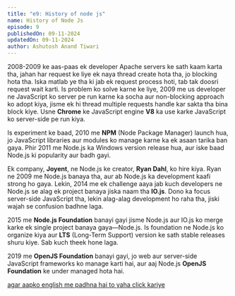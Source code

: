 ```yaml
---
title: "e9: History of node js"
name: History of Node Js
episode: 9
publishedOn: 09-11-2024
updatedOn: 09-11-2024
author: Ashutosh Anand Tiwari
---
```

2008-2009 ke aas-paas ek developer Apache servers ke sath kaam karta tha, jahan har request ke liye ek naya thread create hota tha, jo blocking hota tha. Iska matlab ye tha ki jab ek request process hoti, tab tak doosri request wait karti. Is problem ko solve karne ke liye, 2009 me us developer ne JavaScript ko server pe run karne ka socha aur non-blocking approach ko adopt kiya, jisme ek hi thread multiple requests handle kar sakta tha bina block kiye. Usne **Chrome** ke JavaScript engine **V8** ka use karke JavaScript ko server-side pe run kiya.

Is experiment ke baad, 2010 me **NPM** (Node Package Manager) launch hua, jo JavaScript libraries aur modules ko manage karne ka ek asaan tarika ban gaya. Phir 2011 me Node.js ka Windows version release hua, aur iske baad Node.js ki popularity aur badh gayi.

Ek company, **Joyent**, ne Node.js ke creator, **Ryan Dahl**, ko hire kiya. Ryan ne 2009 me Node.js banaya tha, aur ab Node.js ka development kaafi strong ho gaya. Lekin, 2014 me ek challenge aaya jab kuch developers ne Node.js se alag ek project banaya jiska naam tha **IO.js**. Dono ka focus server-side JavaScript tha, lekin alag-alag development ho raha tha, jiski wajah se confusion badhne laga.

2015 me **Node.js Foundation** banayi gayi jisme Node.js aur IO.js ko merge karke ek single project banaya gaya—Node.js. Is foundation ne Node.js ko organize kiya aur **LTS** (Long-Term Support) version ke sath stable releases shuru kiye. Sab kuch theek hone laga.

2019 me **OpenJS Foundation** banayi gayi, jo web aur server-side JavaScript frameworks ko manage karti hai, aur aaj Node.js **OpenJS Foundation** ke under managed hota hai.

[agar aapko english me padhna hai to yaha click kariye](https://heyashu.in/digital-garden/notes/namaste-node-js/e1-history-of-node-js-in-depth)
